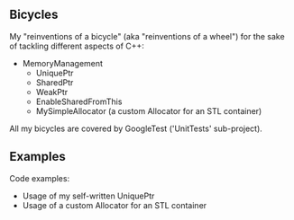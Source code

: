 ## Bicycles
My "reinventions of a bicycle" (aka "reinventions of a wheel") for the sake of tackling different aspects of C++:
* MemoryManagement
   - UniquePtr
   - SharedPtr
   - WeakPtr
   - EnableSharedFromThis
   - MySimpleAllocator (a custom Allocator for an STL container)

All my bicycles are covered by GoogleTest ('UnitTests' sub-project). 

## Examples
Code examples:
* Usage of my self-written UniquePtr
* Usage of a custom Allocator for an STL container
